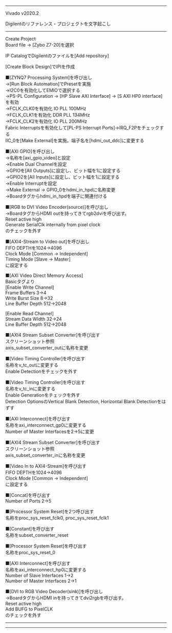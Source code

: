******************************************************  
Vivado v2020.2  
  
Digilentのリファレンス・プロジェクトを文字起こし  
******************************************************  
  
Create Project  
Board file -> [Zybo Z7-20]を選択  
  
IP CatalogでDigilentのファイルを[Add repository]  
  
[Create Block Design]でIPIを作成  
  
■[ZYNQ7 Processing System]を呼び出し  
->[Run Block Automation]でPresetを実施  
->I2C0を有効化してEMIOで選択する  
->PS-PL Configuration -> [HP Slave AXI Interface] -> [S AXI HP0 interface]を有効  
->FCLK_CLK0を有効化 IO PLL 100MHz  
->FCLK_CLK1を有効化 DDR PLL 134MHz  
->FCLK_CLK2を有効化 IO PLL 200MHz  
Fabric Interruptsを有効化して[PL-PS Interrupt Ports]->IRQ_F2Pをチェックする  
IIC_0を[Make External]を実施。端子名を[hdmi_out_ddc]に変更する  
  
■[AXI GPIO]を呼び出し  
->名称を[axi_gpio_video]と設定  
->Enable Dual Channelを設定  
->GPIOを[All Outputs]に設定し、ビット幅を1に設定する  
->GPIO2を[All Inputs]に設定し、ビット幅を1に設定する  
->Enable Interruptを設定  
->Make External -> GPIO_0をhdmi_in_hpdに名称変更  
->Boardタグからhdmi_in_hpdを端子に関連付ける  
  
■[RGB to DVI Video Encoder(source)]を呼び出し  
->BoardタグからHDMI outを持ってきてrgb2dviを呼び出す。  
Reset active high  
Generate SerialClk internally from pixel clock  
のチェックを外す  
  
■[AXI4-Stream to Video out]を呼び出し  
FIFO DEPTHを1024->4096  
Clock Mode [Common -> Independent]  
Timing Mode [Slave -> Master]  
に設定する  
  
■[AXI Video Direct Memory Access]  
Basicタグより  
[Enable Write Channel]  
Frame Buffers 3->4  
Write Burst Size 8->32  
Line Buffer Depth 512->2048  
  
[Enable Read Channel]  
Stream Data WIdth 32->24  
Line Buffer Depth 512->2048  
  
  
■[AXI4 Stream Subset Converter]を呼び出す  
スクリーンショット参照  
axis_subset_converter_outに名称を変更  
  
  
■[Video Timing Controller]を呼び出す  
名称をv_tc_outに変更する  
Enable Detectionをチェックを外す  
  
■[Video Timing Controller]を呼び出す  
名称をv_tc_inに変更する  
Enable Generationをチェックを外す  
Detection OptionsのVertical Blank Detection, Horizontal Blank Detectionをはずす  
  
■[AXI Interconnect]を呼び出す  
名称をaxi_interconnect_gp0に変更する  
Number of Master Interfacesを2->5に変更  
  
■[AXI4 Stream Subset Converter]を呼び出す  
スクリーンショット参照  
axis_subset_converter_inに名称を変更  
  
■[Video In to AXI4-Stream]を呼び出す  
FIFO DEPTHを1024->4096  
Clock Mode [Common -> Independent]  
に設定する  
  
■[Concat]を呼び出す  
Number of Ports 2->5  
  
■[Processor System Reset]を2つ呼び出す  
名称をproc_sys_reset_fclk0, proc_sys_reset_fclk1  
  
■[Constant]を呼び出す  
名称をsubset_converter_reset  
  
■[Processor System Reset]を呼び出す  
名称をproc_sys_reset_0  
  
■[AXI Interconnect]を呼び出す  
名称をaxi_interconnect_hp0に変更する  
Number of Slave Interfaces 1->2  
Number of Master Interfaces 2->1  
  
■[DVI to RGB Video Decoder(sink)]を呼び出し  
->BoardタグからHDMI inを持ってきてdvi2rgbを呼び出す。  
Reset active high  
Add BUFG to PixelCLK  
のチェックを外す  
  
******************************************************  
******************************************************  
  
